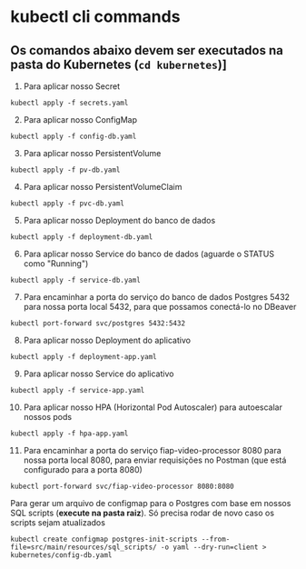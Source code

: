 # kubectl cli commands

## Os comandos abaixo devem ser executados na pasta do Kubernetes (`cd kubernetes`)]

1. Para aplicar nosso Secret

```
kubectl apply -f secrets.yaml
```

2. Para aplicar nosso ConfigMap

```
kubectl apply -f config-db.yaml
```

3. Para aplicar nosso PersistentVolume

```
kubectl apply -f pv-db.yaml
```

4. Para aplicar nosso PersistentVolumeClaim

```
kubectl apply -f pvc-db.yaml
```

5. Para aplicar nosso Deployment do banco de dados

```
kubectl apply -f deployment-db.yaml
```

6. Para aplicar nosso Service do banco de dados (aguarde o STATUS como "Running")

```
kubectl apply -f service-db.yaml
```

7. Para encaminhar a porta do serviço do banco de dados Postgres 5432 para nossa porta local 5432, para que possamos conectá-lo no DBeaver

```
kubectl port-forward svc/postgres 5432:5432
```

8. Para aplicar nosso Deployment do aplicativo

```
kubectl apply -f deployment-app.yaml
```

9. Para aplicar nosso Service do aplicativo

```
kubectl apply -f service-app.yaml
```

10. Para aplicar nosso HPA (Horizontal Pod Autoscaler) para autoescalar nossos pods

```
kubectl apply -f hpa-app.yaml
```

11. Para encaminhar a porta do serviço fiap-video-processor 8080 para nossa porta local 8080, para enviar requisições no Postman (que está configurado para a porta 8080)

```
kubectl port-forward svc/fiap-video-processor 8080:8080
```

Para gerar um arquivo de configmap para o Postgres com base em nossos SQL scripts (**execute na pasta raiz**). Só precisa rodar de novo caso os scripts sejam atualizados

```
kubectl create configmap postgres-init-scripts --from-file=src/main/resources/sql_scripts/ -o yaml --dry-run=client > kubernetes/config-db.yaml
```
